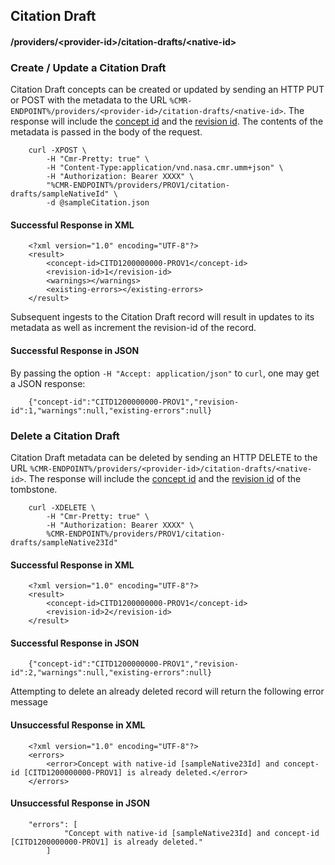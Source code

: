 ## <a name="citation-draft"></a> Citation Draft

#### <a name="provider-info-citation-draft"></a> /providers/&lt;provider-id&gt;/citation-drafts/&lt;native-id&gt;

### <a name="create-update-citation-draft"></a> Create / Update a Citation Draft

Citation Draft concepts can be created or updated by sending an HTTP PUT or POST with the metadata to the URL `%CMR-ENDPOINT%/providers/<provider-id>/citation-drafts/<native-id>`. The response will include the [concept id](#concept-id) and the [revision id](#revision-id). The contents of the metadata is passed in the body of the request.

```
    curl -XPOST \
        -H "Cmr-Pretty: true" \
        -H "Content-Type:application/vnd.nasa.cmr.umm+json" \
        -H "Authorization: Bearer XXXX" \
        "%CMR-ENDPOINT%/providers/PROV1/citation-drafts/sampleNativeId" \
        -d @sampleCitation.json
```

#### Successful Response in XML

```
    <?xml version="1.0" encoding="UTF-8"?>
    <result>
        <concept-id>CITD1200000000-PROV1</concept-id>
        <revision-id>1</revision-id>
        <warnings></warnings>
        <existing-errors></existing-errors>
    </result>
```
Subsequent ingests to the Citation Draft record will result in updates to its metadata as well as increment the revision-id of the record.

#### Successful Response in JSON

By passing the option `-H "Accept: application/json"` to `curl`, one may
get a JSON response:

```
    {"concept-id":"CITD1200000000-PROV1","revision-id":1,"warnings":null,"existing-errors":null}
```

### <a name="delete-citation-draft"></a> Delete a Citation Draft

Citation Draft metadata can be deleted by sending an HTTP DELETE to the URL `%CMR-ENDPOINT%/providers/<provider-id>/citation-drafts/<native-id>`. The response will include the [concept id](#concept-id) and the [revision id](#revision-id) of the tombstone.

```
    curl -XDELETE \
        -H "Cmr-Pretty: true" \
        -H "Authorization: Bearer XXXX" \
        %CMR-ENDPOINT%/providers/PROV1/citation-drafts/sampleNative23Id"
```

#### Successful Response in XML

```
    <?xml version="1.0" encoding="UTF-8"?>
    <result>
        <concept-id>CITD1200000000-PROV1</concept-id>
        <revision-id>2</revision-id>
    </result>
```

#### Successful Response in JSON

```
    {"concept-id":"CITD1200000000-PROV1","revision-id":2,"warnings":null,"existing-errors":null}
```

Attempting to delete an already deleted record will return
the following error message

#### Unsuccessful Response in XML

```
    <?xml version="1.0" encoding="UTF-8"?>
    <errors>
        <error>Concept with native-id [sampleNative23Id] and concept-id [CITD1200000000-PROV1] is already deleted.</error>
    </errors>
```

#### Unsuccessful Response in JSON

```
    "errors": [
            "Concept with native-id [sampleNative23Id] and concept-id [CITD1200000000-PROV1] is already deleted."
        ]
```